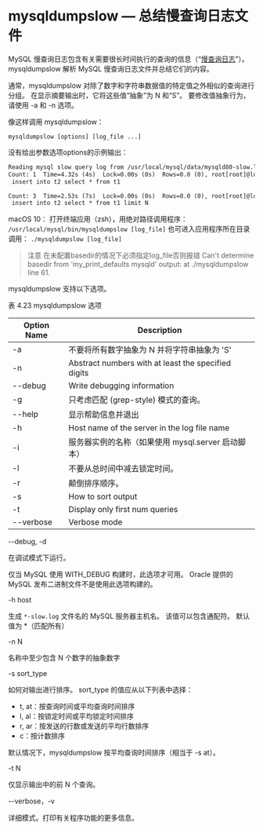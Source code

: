 # mysqldumpslow — 总结慢查询日志文件

MySQL 慢查询日志包含有关需要很长时间执行的查询的信息（“[慢查询日志](https://dev.mysql.com/doc/refman/8.0/en/slow-query-log.html)”）。 mysqldumpslow 解析 MySQL 慢查询日志文件并总结它们的内容。

通常，mysqldumpslow 对除了数字和字符串数据值的特定值之外相似的查询进行分组。 在显示摘要输出时，它将这些值“抽象”为 N 和“S”。 要修改值抽象行为，请使用 -a 和 -n 选项。

像这样调用 mysqldumpslow：

`mysqldumpslow [options] [log_file ...]`

没有给出参数选项options的示例输出：

```txt
Reading mysql slow query log from /usr/local/mysql/data/mysqld80-slow.log
Count: 1  Time=4.32s (4s)  Lock=0.00s (0s)  Rows=0.0 (0), root[root]@localhost
 insert into t2 select * from t1

Count: 3  Time=2.53s (7s)  Lock=0.00s (0s)  Rows=0.0 (0), root[root]@localhost
 insert into t2 select * from t1 limit N
```

macOS 10：
打开终端应用（zsh），用绝对路径调用程序：
`/usr/local/mysql/bin/mysqldumpslow [log_file]`
也可进入应用程序所在目录调用：
`./mysqldumpslow [log_file]`
> 注意
在未配置basedir的情况下必须指定log_file否则报错
Can't determine basedir from 'my_print_defaults mysqld' output:  at ./mysqldumpslow line 61.

mysqldumpslow 支持以下选项。

表 4.23 mysqldumpslow 选项

| Option Name | Description                                         |
|-------------|-----------------------------------------------------|
| -a          | 不要将所有数字抽象为 N 并将字符串抽象为 'S' |
| -n          | Abstract numbers with at least the specified digits |
| --debug     | Write debugging information                         |
| -g          | 只考虑匹配 (grep-style) 模式的查询。    |
| --help      | 显示帮助信息并退出                      |
| -h          | Host name of the server in the log file name        |
| -i          |服务器实例的名称（如果使用 mysql.server 启动脚本）               |
| -l          | 不要从总时间中减去锁定时间。         |
| -r          | 颠倒排序顺序。                             |
| -s          | How to sort output                                  |
| -t          | Display only first num queries                      |
| --verbose   | Verbose mode                                        |

--debug, -d

在调试模式下运行。

仅当 MySQL 使用 WITH_DEBUG 构建时，此选项才可用。 Oracle 提供的 MySQL 发布二进制文件不是使用此选项构建的。

 -h host

生成 `*-slow.log` 文件名的 MySQL 服务器主机名。
该值可以包含通配符。
默认值为 *（匹配所有）

 -n N

名称中至少包含 N 个数字的抽象数字

 -s sort_type

如何对输出进行排序。 sort_type 的值应从以下列表中选择：

- t, at：按查询时间或平均查询时间排序
- l, al：按锁定时间或平均锁定时间排序
- r, ar：按发送的行数或发送的平均行数排序
- c：按计数排序

默认情况下，mysqldumpslow 按平均查询时间排序（相当于 -s at）。

 -t N

仅显示输出中的前 N ​​个查询。

 --verbose，-v

详细模式。打印有关程序功能的更多信息。
